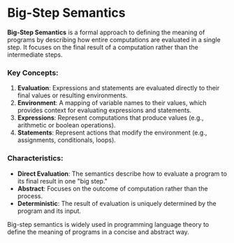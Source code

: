 # Big-Step Semantics

**Big-Step Semantics** is a formal approach to defining the meaning of programs by describing how entire computations are evaluated in a single step. It focuses on the final result of a computation rather than the intermediate steps.

### Key Concepts:
1. **Evaluation**: Expressions and statements are evaluated directly to their final values or resulting environments.
2. **Environment**: A mapping of variable names to their values, which provides context for evaluating expressions and statements.
3. **Expressions**: Represent computations that produce values (e.g., arithmetic or boolean operations).
4. **Statements**: Represent actions that modify the environment (e.g., assignments, conditionals, loops).

### Characteristics:
- **Direct Evaluation**: The semantics describe how to evaluate a program to its final result in one "big step."
- **Abstract**: Focuses on the outcome of computation rather than the process.
- **Deterministic**: The result of evaluation is uniquely determined by the program and its input.

Big-step semantics is widely used in programming language theory to define the meaning of programs in a concise and abstract way.